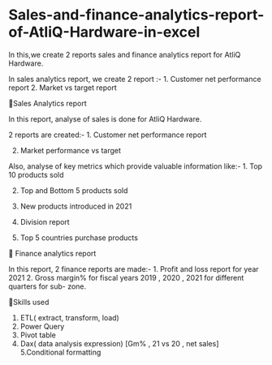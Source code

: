 # Sales-and-finance-analytics-report-of-AtliQ-Hardware-in-excel
In this,we create 2 reports sales and finance analytics report for AtliQ Hardware.


In sales analytics report, we create 2 report :-                                 1. Customer net performance report                                      2. Market vs target report

🔗Sales Analytics report 

In this report, analyse of sales is done for AtliQ Hardware.

2 reports are created:-               1. Customer net performance report

2. Market performance vs target

Also, analyse of key metrics which provide valuable information like:-  1. Top 10 products sold

2. Top and Bottom 5 products sold 

3. New products introduced in 2021
4. Division report
5. Top 5 countries purchase products


🔗 Finance analytics report 

In this report, 2 finance reports are made:-                           1. Profit and loss report for year 2021
2. Gross margin% for fiscal years 2019 , 2020 , 2021 for different quarters for sub- zone.


🔗Skills used

1. ETL( extract, transform, load)
2. Power Query
3. Pivot table
4. Dax( data analysis expression) [Gm% , 21 vs 20 , net sales]
   5.Conditional formatting 
